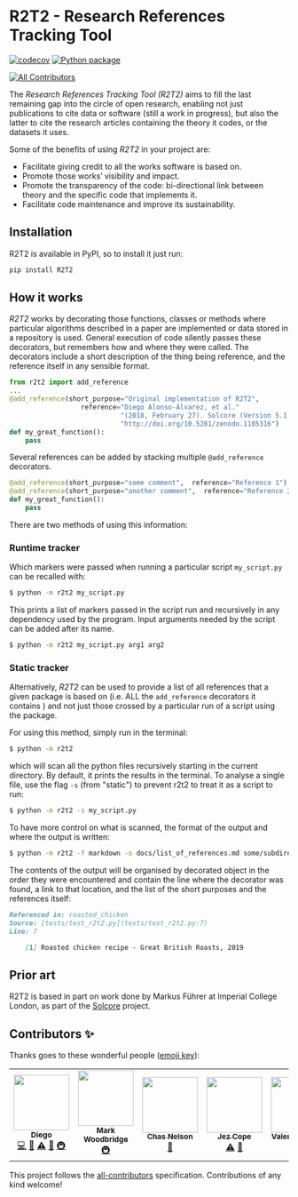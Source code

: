 # R2T2 - Research References Tracking Tool
[![codecov](https://codecov.io/gh/ImperialCollegeLondon/R2T2/branch/develop/graph/badge.svg)](https://codecov.io/gh/ImperialCollegeLondon/R2T2)
[![Python package](https://github.com/ImperialCollegeLondon/R2T2/workflows/Python%20package/badge.svg)](https://github.com/ImperialCollegeLondon/R2T2/actions?query=workflow%3A%22Python+package%22)
<!-- ALL-CONTRIBUTORS-BADGE:START - Do not remove or modify this section -->
[![All Contributors](https://img.shields.io/badge/all_contributors-7-orange.svg?style=flat-square)](#contributors-)
<!-- ALL-CONTRIBUTORS-BADGE:END -->


The *Research References Tracking Tool (R2T2)* aims to fill the last remaining gap into the circle of open research, enabling not just publications to cite data or software (still a work in progress), but also the latter to cite the research articles containing the theory it codes, or the datasets it uses.

Some of the benefits of using *R2T2* in your project are:

- Facilitate giving credit to all the works software is based on. 
- Promote those works’ visibility and impact.
- Promote the transparency of the code: bi-directional link between theory and
 the specific code that implements it.
- Facilitate code maintenance and improve its sustainability.

## Installation

R2T2 is available in PyPI, so to install it just run:

```bash
pip install R2T2
```

## How it works

*R2T2* works by decorating those functions, classes or methods where
 particular algorithms described in a paper are implemented or data stored in
  a repository is used. General execution of code silently passes these
   decorators, but remembers how and where they were called. 
   The decorators include a short description of the thing being reference, and
    the reference itself in any sensible format.

```python
from r2t2 import add_reference
...
@add_reference(short_purpose="Original implementation of R2T2", 
                  reference="Diego Alonso-Álvarez, et al."
                            "(2018, February 27). Solcore (Version 5.1.0). Zenodo."
                            "http://doi.org/10.5281/zenodo.1185316")
def my_great_function():
    pass
```

Several references can be added by stacking multiple `@add_reference
` decorators.

```python
@add_reference(short_purpose="some comment",  reference="Reference 1")
@add_reference(short_purpose="another comment",  reference="Reference 2")
def my_great_function():
    pass
```

There are two methods of using this information:

### Runtime tracker

Which markers were passed when running a particular script `my_script.py` can be recalled with:
 
 ```bash 
$ python -m r2t2 my_script.py
```
 
This prints a list of markers passed in the script run and recursively in any
 dependency used by the program. Input arguments needed by the script can be
  added after its name.

 ```bash 
$ python -m r2t2 my_script.py arg1 arg2
```

### Static tracker

Alternatively, *R2T2* can be used to provide a list of all references that a
 given package is based on (i.e. ALL the `add_reference` decorators it contains
 ) and not just those crossed by a particular run of a script using the package.

For using this method, simply run in the terminal:

```bash 
$ python -m r2t2
```

which will scan all the python files recursively starting in the current
 directory. By default, it prints the results in the terminal. To analyse a single file, use the flag `-s` (from "static") to prevent r2t2 to treat it as a script to run:

 ```bash 
$ python -m r2t2 -s my_script.py
```
 
To have more control on what is scanned, the format of the output and where the
 output is written:

```bash 
$ python -m r2t2 -f markdown -o docs/list_of_references.md some/subdirectory 
```

The contents of the output will be organised by decorated object in the
 order they were encountered 
 and contain the line where the decorator was found, a link to that location, and the list of the short purposes and the references itself:

```markdown
Referenced in: roasted_chicken  
Source: [tests/test_r2t2.py](tests/test_r2t2.py:7)  
Line: 7

	[1] Roasted chicken recipe - Great British Roasts, 2019  
```

## Prior art

R2T2 is based in part on work done by Markus Führer at Imperial College London, as part of the [Solcore](https://github.com/qpv-research-group/solcore5) project.
## Contributors ✨

Thanks goes to these wonderful people ([emoji key](https://allcontributors.org/docs/en/emoji-key)):

<!-- ALL-CONTRIBUTORS-LIST:START - Do not remove or modify this section -->
<!-- prettier-ignore-start -->
<!-- markdownlint-disable -->
<table>
  <tr>
    <td align="center"><a href="https://www.imperial.ac.uk/admin-services/ict/self-service/research-support/rcs/research-software-engineering/"><img src="https://avatars1.githubusercontent.com/u/6095790?v=4" width="100px;" alt=""/><br /><sub><b>Diego</b></sub></a><br /><a href="https://github.com/ImperialCollegeLondon/R2T2/commits?author=dalonsoa" title="Code">💻</a> <a href="https://github.com/ImperialCollegeLondon/R2T2/commits?author=dalonsoa" title="Documentation">📖</a> <a href="https://github.com/ImperialCollegeLondon/R2T2/commits?author=dalonsoa" title="Tests">⚠️</a> <a href="#ideas-dalonsoa" title="Ideas, Planning, & Feedback">🤔</a> <a href="#infra-dalonsoa" title="Infrastructure (Hosting, Build-Tools, etc)">🚇</a></td>
    <td align="center"><a href="https://www.imperial.ac.uk/ict/rcs"><img src="https://avatars3.githubusercontent.com/u/1724545?v=4" width="100px;" alt=""/><br /><sub><b>Mark Woodbridge</b></sub></a><br /><a href="#infra-mwoodbri" title="Infrastructure (Hosting, Build-Tools, etc)">🚇</a></td>
    <td align="center"><a href="http://www.chasnelson.co.uk"><img src="https://avatars2.githubusercontent.com/u/7795189?v=4" width="100px;" alt=""/><br /><sub><b>Chas Nelson</b></sub></a><br /><a href="https://github.com/ImperialCollegeLondon/R2T2/pulls?q=is%3Apr+reviewed-by%3AChasNelson1990" title="Reviewed Pull Requests">👀</a></td>
    <td align="center"><a href="https://erambler.co.uk/"><img src="https://avatars3.githubusercontent.com/u/457628?v=4" width="100px;" alt=""/><br /><sub><b>Jez Cope</b></sub></a><br /><a href="https://github.com/ImperialCollegeLondon/R2T2/commits?author=jezcope" title="Tests">⚠️</a> <a href="https://github.com/ImperialCollegeLondon/R2T2/pulls?q=is%3Apr+reviewed-by%3Ajezcope" title="Reviewed Pull Requests">👀</a></td>
    <td align="center"><a href="https://sites.google.com/view/valentinsulzer"><img src="https://avatars3.githubusercontent.com/u/20817509?v=4" width="100px;" alt=""/><br /><sub><b>Valentin Sulzer</b></sub></a><br /><a href="https://github.com/ImperialCollegeLondon/R2T2/pulls?q=is%3Apr+reviewed-by%3Atinosulzer" title="Reviewed Pull Requests">👀</a> <a href="https://github.com/ImperialCollegeLondon/R2T2/issues?q=author%3Atinosulzer" title="Bug reports">🐛</a></td>
    <td align="center"><a href="https://uk.linkedin.com/in/daniel-ecer"><img src="https://avatars0.githubusercontent.com/u/1016473?v=4" width="100px;" alt=""/><br /><sub><b>Daniel Ecer</b></sub></a><br /><a href="https://github.com/ImperialCollegeLondon/R2T2/commits?author=de-code" title="Code">💻</a> <a href="https://github.com/ImperialCollegeLondon/R2T2/commits?author=de-code" title="Tests">⚠️</a></td>
    <td align="center"><a href="http://rgaiacs.com"><img src="https://avatars0.githubusercontent.com/u/1506457?v=4" width="100px;" alt=""/><br /><sub><b>Raniere Silva</b></sub></a><br /><a href="https://github.com/ImperialCollegeLondon/R2T2/commits?author=rgaiacs" title="Documentation">📖</a> <a href="#example-rgaiacs" title="Examples">💡</a></td>
  </tr>
</table>

<!-- markdownlint-enable -->
<!-- prettier-ignore-end -->
<!-- ALL-CONTRIBUTORS-LIST:END -->

This project follows the [all-contributors](https://github.com/all-contributors/all-contributors) specification. Contributions of any kind welcome!

